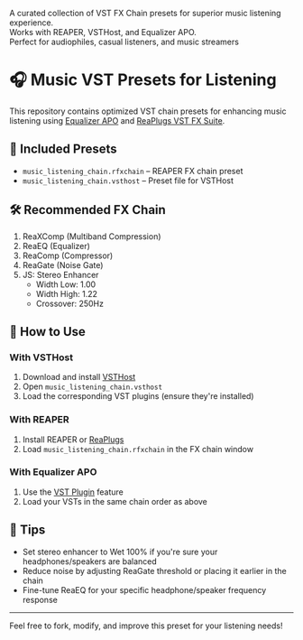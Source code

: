 A curated collection of VST FX Chain presets for superior music listening experience.  
Works with REAPER, VSTHost, and Equalizer APO.  
Perfect for audiophiles, casual listeners, and music streamers

# 🎧 Music VST Presets for Listening

This repository contains optimized VST chain presets for enhancing music listening using [Equalizer APO](https://sourceforge.net/projects/equalizerapo/) and [ReaPlugs VST FX Suite](https://www.reaper.fm/reaplugs/).

## 📂 Included Presets

- `music_listening_chain.rfxchain` – REAPER FX chain preset
- `music_listening_chain.vsthost` – Preset file for VSTHost

## 🛠 Recommended FX Chain

1. ReaXComp (Multiband Compression)
2. ReaEQ (Equalizer)
3. ReaComp (Compressor)
4. ReaGate (Noise Gate)
5. JS: Stereo Enhancer  
   - Width Low: 1.00  
   - Width High: 1.22  
   - Crossover: 250Hz  

## 🚀 How to Use

### With VSTHost
1. Download and install [VSTHost](https://www.hermannseib.com/english/vsthost.htm)
2. Open `music_listening_chain.vsthost`
3. Load the corresponding VST plugins (ensure they're installed)

### With REAPER
1. Install REAPER or [ReaPlugs](https://www.reaper.fm/reaplugs/)
2. Load `music_listening_chain.rfxchain` in the FX chain window

### With Equalizer APO
1. Use the [VST Plugin](https://sourceforge.net/p/equalizerapo/wiki/Plugins/) feature
2. Load your VSTs in the same chain order as above

## 📢 Tips
- Set stereo enhancer to Wet 100% if you're sure your headphones/speakers are balanced
- Reduce noise by adjusting ReaGate threshold or placing it earlier in the chain
- Fine-tune ReaEQ for your specific headphone/speaker frequency response

---

Feel free to fork, modify, and improve this preset for your listening needs!
